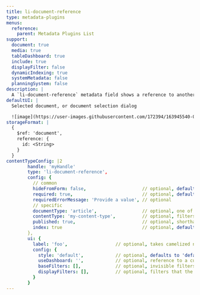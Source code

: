```yaml
---
title: li-document-reference
type: metadata-plugins
menus:
  reference:
    parent: Metadata Plugins List
support:
  document: true
  media: true
  tableDashboard: true
  include: true
  displayFilter: false
  dynamicIndexing: true
  systemMetadata: false
  planningSystem: false
description: |
  A `li-document-reference` metadata field shows a reference to another document. To select a document one gets provided a Document Selection Modal.
defaultUI: |
  Selected document, or document selection dialog

  ![image](https://user-images.githubusercontent.com/172394/163945540-02557891-ee21-42c5-a03e-4bfb1723e228.png)
storageFormat: |
  {
    $ref: 'document',
    reference: {
      id: <String>
    }
  }
contentTypeConfig: |2
        handle: 'myHandle'
        type: 'li-document-reference',
        config: {
          // common
          hideFromForm: false,                     // optional, default: false
          required: true,                          // optional, default: false
          requiredErrorMessage: 'Provide a value', // optional
          // specific
          documentType: 'article',                 // optional, one of article, page, data-record
          contentType: 'my-content-type',          // optional, filters the document selection
          published: true,                         // optional, shorthand for publication displayFilter, default: false
          index: true                              // optional, default: false. {{< added-in "release-2023-07" >}}
        },
        ui: {
          label: 'foo',                  // optional, takes camelized name otherwise
          config: {
            style: 'default',            // optional, defaults to 'default'. Other options: 'teaser' | 'minimal'
            useDashboard: '',            // optional, reference to a custom dashboard
            baseFilters: [],             // optional, invisible filters and applied to every search (including the default result list)
            displayFilters: [],          // optional, filters that the user can set in the UI (below the search input)
          }
        }
---
```

